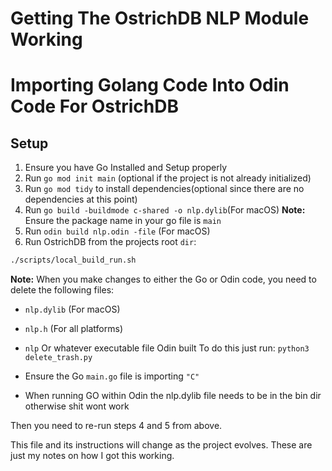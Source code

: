 # Getting The OstrichDB NLP Module Working

# Importing Golang Code Into Odin Code For OstrichDB

## Setup

1. Ensure you have Go Installed and Setup properly
2. Run `go mod init main` (optional if the project is not already initialized)
3. Run `go mod tidy` to install dependencies(optional since there are no dependencies at this point)
4. Run `go build -buildmode c-shared -o nlp.dylib`(For macOS) **Note:** Ensure the package name in your go file is `main`
5. Run `odin build nlp.odin -file` (For macOS)
6. Run OstrichDB from the projects root `dir`:
``` bash
./scripts/local_build_run.sh
```


**Note:** When you make changes to either the Go or Odin code, you need to delete the following files:
- `nlp.dylib` (For macOS)
- `nlp.h` (For all platforms)
- `nlp` Or whatever executable file Odin built
  To do this just run: `python3 delete_trash.py`


- Ensure the Go `main.go` file is importing `"C"`
- When running GO within Odin the nlp.dylib file needs to be in the bin dir otherwise shit wont work

Then you need to re-run steps 4 and 5 from above.

This file and its instructions will change as the project evolves. These are just my notes on how I got this working.
